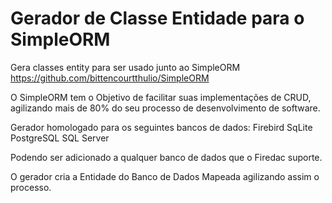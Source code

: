 # Gerador de Classe Entidade para o SimpleORM

Gera classes entity para ser usado junto ao SimpleORM https://github.com/bittencourtthulio/SimpleORM

O SimpleORM tem o Objetivo de facilitar suas implementações de CRUD, agilizando mais de 80% do seu processo de desenvolvimento de software.

Gerador homologado para os seguintes bancos de dados:
Firebird
SqLite
PostgreSQL
SQL Server

Podendo ser adicionado a qualquer banco de dados que o Firedac suporte.

O gerador cria a Entidade do Banco de Dados Mapeada agilizando assim o processo.
